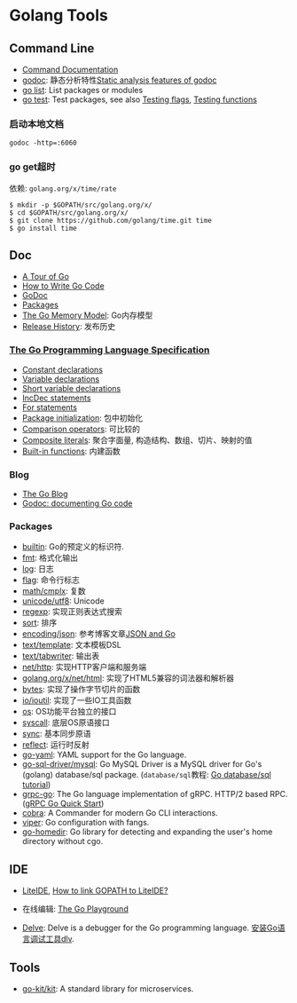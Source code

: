 # Golang Tools

## Command Line

- [Command Documentation](https://golang.org/doc/cmd)
- [godoc](https://godoc.org/golang.org/x/tools/cmd/godoc): 静态分析特性[Static analysis features of godoc](https://golang.org/lib/godoc/analysis/help.html)
- [go list](https://golang.org/cmd/go/#hdr-List_packages_or_modules): List packages or modules
- [go test](https://golang.org/cmd/go/#hdr-Test_packages): Test packages, see also [Testing flags](https://golang.org/cmd/go/#hdr-Testing_flags), [Testing functions](https://golang.org/cmd/go/#hdr-Testing_functions)

### 启动本地文档

``` Shell
godoc -http=:6060
```

### go get超时

依赖: `golang.org/x/time/rate`

``` Shell
$ mkdir -p $GOPATH/src/golang.org/x/
$ cd $GOPATH/src/golang.org/x/
$ git clone https://github.com/golang/time.git time
$ go install time
```

## Doc

- [A Tour of Go](https://tour.golang.org/welcome/1)
- [How to Write Go Code](https://golang.org/doc/code.html)
- [GoDoc](https://godoc.org/)
- [Packages](https://golang.org/pkg/)
- [The Go Memory Model](https://golang.org/ref/mem): Go内存模型
- [Release History](https://golang.org/doc/devel/release.html): 发布历史

### [The Go Programming Language Specification](https://golang.org/ref/spec)

- [Constant declarations](https://golang.org/ref/spec#Constant_declarations)
- [Variable declarations](https://golang.org/ref/spec#Variable_declarations)
- [Short variable declarations](https://golang.org/ref/spec#Short_variable_declarations)
- [IncDec statements](https://golang.org/ref/spec#Variable_declarations)
- [For statements](https://golang.org/ref/spec#For_statements)
- [Package initialization](https://golang.org/ref/spec#Package_initialization): 包中初始化
- [Comparison operators](https://golang.org/ref/spec#Comparison_operators): 可比较的
- [Composite literals](https://golang.org/ref/spec#Composite_literals): 聚合字面量, 构造结构、数组、切片、映射的值
- [Built-in functions](https://golang.org/ref/spec#Built-in_functions): 内建函数

### Blog

- [The Go Blog](https://blog.golang.org/)
- [Godoc: documenting Go code](https://blog.golang.org/godoc-documenting-go-code)

### Packages

- [builtin](https://golang.org/pkg/builtin/): Go的预定义的标识符.
- [fmt](https://godoc.org/fmt): 格式化输出
- [log](https://godoc.org/log): 日志
- [flag](https://godoc.org/flag): 命令行标志
- [math/cmplx](https://godoc.org/math/cmplx): 复数
- [unicode/utf8](https://godoc.org/unicode/utf8): Unicode
- [regexp](https://godoc.org/regexp): 实现正则表达式搜索
- [sort](https://godoc.org/sort): 排序
- [encoding/json](https://godoc.org/encoding/json): 参考博客文章[JSON and Go](https://blog.golang.org/json-and-go)
- [text/template](https://godoc.org/text/template): 文本模板DSL
- [text/tabwriter](https://godoc.org/text/tabwriter): 输出表
- [net/http](https://godoc.org/net/http): 实现HTTP客户端和服务端
- [golang.org/x/net/html](https://godoc.org/golang.org/x/net/html): 实现了HTML5兼容的词法器和解析器
- [bytes](https://godoc.org/bytes): 实现了操作字节切片的函数
- [io/ioutil](https://godoc.org/io/ioutil): 实现了一些IO工具函数
- [os](https://godoc.org/os): OS功能平台独立的接口
- [syscall](https://godoc.org/syscall): 底层OS原语接口
- [sync](https://godoc.org/sync): 基本同步原语
- [reflect](https://godoc.org/reflect): 运行时反射
- [go-yaml](https://github.com/go-yaml/yaml): YAML support for the Go language.
- [go-sql-driver/mysql](https://github.com/go-sql-driver/mysql): Go MySQL Driver is a MySQL driver for Go's (golang) database/sql package. (`database/sql`教程: [Go database/sql tutorial](http://go-database-sql.org/index.html))
- [grpc-go](https://github.com/grpc/grpc-go): The Go language implementation of gRPC. HTTP/2 based RPC.([gRPC Go Quick Start](https://grpc.io/docs/quickstart/go/))
- [cobra](https://github.com/spf13/cobra): A Commander for modern Go CLI interactions.
- [viper](https://github.com/spf13/viper): Go configuration with fangs.
- [go-homedir](https://github.com/mitchellh/go-homedir): Go library for detecting and expanding the user's home directory without cgo.

## IDE

- [LiteIDE](https://github.com/visualfc/liteide), [How to link GOPATH to LiteIDE?](https://stackoverflow.com/questions/18165881/how-to-link-gopath-to-liteide)


- 在线编辑: [The Go Playground](https://play.golang.org/)
- [Delve](https://github.com/go-delve/delve): Delve is a debugger for the Go programming language. [安装Go语言调试工具dlv](https://orchidflower.oschina.io/2017/02/15/install-golang-debugger-dlv-on-mac/).

## Tools

- [go-kit/kit](https://github.com/go-kit/kit): A standard library for microservices.
